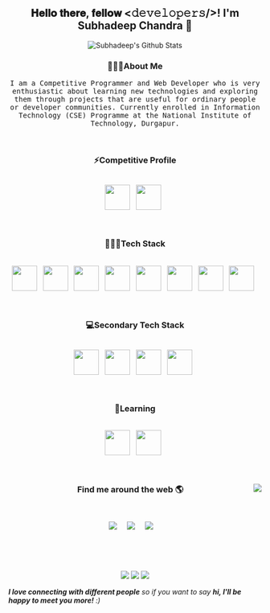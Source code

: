<h2 align='center'> 𝐇𝐞𝐥𝐥𝐨 𝐭𝐡𝐞𝐫𝐞, 𝐟𝐞𝐥𝐥𝐨𝐰 <𝚍𝚎𝚟𝚎𝚕𝚘𝚙𝚎𝚛𝚜/>!  I'm Subhadeep Chandra 👋 </h2>
<p align='center'>
  <img align="center" src="https://github-readme-stats.vercel.app/api?username=subhadeepchandra1&&show_icons=true&title_color=fff&icon_color=79ff97&text_color=efefef&bg_color=24292e" alt="Subhadeep's Github Stats">
</p>

<h3 align="center"> 🙋🏽‍♂️About Me </h3>
<p align="center"> <samp> 
   I am a Competitive Programmer and Web Developer who is very enthusiastic about learning new technologies and exploring them through projects that are useful for ordinary people or developer communities. Currently enrolled in Information Technology (CSE) Programme at the National Institute of Technology, Durgapur. 
  
  </samp>
</p><br>

<h3 align="center"> ⚡Competitive Profile </h3>
<p align="center">
<br>
  <code><a alt="Codechef" href="https://www.codechef.com/users/subhadeep_nit"><img height="50" src="https://simpleicons.org/icons/codechef.svg"></a></code>&nbsp;&nbsp;
  <code><a alt="Codeforces" href="https://codeforces.com/profile/subhadeepchandra1"><img height="50" src="https://simpleicons.org/icons/codeforces.svg"></a></code>&nbsp;&nbsp;
</p><br>


<h3 align="center"> 👨🏽‍💻Tech Stack </h3>
<p align="center">
<br>
  <code><img height="50" src="https://simpleicons.org/icons/javascript.svg"></code>&nbsp;&nbsp;
  <code><img height="50" src="https://simpleicons.org/icons/django.svg"></code>&nbsp;&nbsp;
  <code><img height="50" src="https://simpleicons.org/icons/vue-dot-js.svg"></code>&nbsp;&nbsp;
  <code><img height="50" src="https://simpleicons.org/icons/html5.svg"></code>&nbsp;&nbsp;
  <code><img height="50" src="https://simpleicons.org/icons/python.svg"></code>&nbsp;&nbsp;
  <code><img height="50" src="https://simpleicons.org/icons/cplusplus.svg"></code>&nbsp;&nbsp;
  <code><img height="50" src="https://simpleicons.org/icons/webpack.svg"></code>&nbsp;&nbsp;
  <code><img height="50" src="https://simpleicons.org/icons/react.svg"></code>&nbsp;&nbsp;
</p><br>

<h3 align="center"> 💻Secondary Tech Stack </h3>
<p align="center">
<br>
  <code><img height="50" src="https://simpleicons.org/icons/sass.svg"></code>&nbsp;&nbsp;
  <code><img height="50" src="https://simpleicons.org/icons/gnubash.svg"></code>&nbsp;&nbsp;
  <code><img height="50" src="https://simpleicons.org/icons/bootstrap.svg"></code>&nbsp;&nbsp;
  <code><img height="50" src="https://simpleicons.org/icons/postgresql.svg"></code>&nbsp;&nbsp;
</p><br>

<h3 align="center">  🌱Learning </h3>
<p align="center">
<br>
  <code><img height="50" src="https://simpleicons.org/icons/graphql.svg"></code>&nbsp;&nbsp;
  <code><img height="50" src="https://simpleicons.org/icons/socket-dot-io.svg"></code>&nbsp;&nbsp;
</p><br>

<h3  align='center'>Find me around the web 🌎 <img align="right" src="https://visitor-badge.laobi.icu/badge?page_id=subhadeepchandra1.subhadeepchandra1" /></h3><br>

<p align='center'>
  <a href="https://github.com/subhadeepchandra1"><img src="https://img.shields.io/badge/github-black.svg?&style=for-the-badge&logo=github&logoColor=white" /></a>&nbsp;&nbsp;&nbsp;&nbsp;  
  <a href="https://www.linkedin.com/in/subhadeep-chandra-92384717a/"><img src="https://img.shields.io/badge/linkedin-%230077B5.svg?&style=for-the-badge&logo=linkedin&logoColor=white" /></a>&nbsp;&nbsp;&nbsp;&nbsp;
  <a href="mailto:subhadeepchandra1@gmail.com"><img src="https://img.shields.io/badge/gmail-%23D14836.svg?&style=for-the-badge&logo=gmail&logoColor=white" /></a>&nbsp;&nbsp;&nbsp;&nbsp;
</p>

<br><br><br>
<p align="center"> 
<img src="https://forthebadge.com/images/badges/built-with-love.svg" />
<img src="https://forthebadge.com/images/badges/uses-html.svg" />
<img src="http://ForTheBadge.com/images/badges/built-by-developers.svg" />
</p>
<p>
  

  <em><b>I love connecting with different people</b> so if you want to say <b>hi, I'll be happy to meet you more!</b> :)</em>
  </p>

<!--
**subhadeepchandra1/subhadeepchandra1** is a ✨ _special_ ✨ repository because its `README.md` (this file) appears on your GitHub profile.

Here are some ideas to get you started:

- 🔭 I’m currently working on ...
- 🌱 I’m currently learning ...
- 👯 I’m looking to collaborate on ...
- 🤔 I’m looking for help with ...
- 💬 Ask me about ...
- 📫 How to reach me: ...
- 😄 Pronouns: ...
- ⚡ Fun fact: ...
-->

